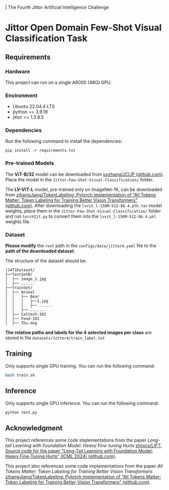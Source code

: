 | The Fourth Jittor Artificial Intelligence Challenge

# Jittor Open Domain Few-Shot Visual Classification Task
## Requirements 

### Hardware

This project can run on a single A6000 (48G) GPU.

### Environment
- Ubuntu 22.04.4 LTS
- python == 3.9.19
- jittor == 1.3.8.5

### Dependencies
Run the following command to install the dependencies:
```
pip install -r requirements.txt
```

### Pre-trained Models

The **ViT-B/32** model can be downloaded from [uyzhang/JCLIP (github.com)](https://github.com/uyzhang/JCLIP). Place the model in the `Jittor-Few-Shot-Visual-Classification/` folder.

The **LV-ViT-L** model, pre-trained only on ImageNet-1K, can be downloaded from [zihangJiang/TokenLabeling: Pytorch implementation of "All Tokens Matter: Token Labeling for Training Better Vision Transformers" (github.com)](https://github.com/zihangJiang/TokenLabeling). After downloading the `lvvit_l-150M-512-86.4.pth.tar` model weights, place them in the `Jittor-Few-Shot-Visual-Classification/` folder and run `torch2jt.py` to convert them into the `lvvit_l-150M-512-86.4.pkl` weights file.

### Dataset

**Please modify** the `root` path in the `configs/data/jittor4.yaml` file to the **path of the downloaded dataset**.

The structure of the dataset should be:

```
│J4T1Dataset/
├──TestSetB/
│  ├── image_1.jpg
│  ├── ......
├──TrainSet/
│  ├── Animal
│  │   ├── Bear
│  │   │   ├──1.jpg
│  │   │   ├── ......
│  │   ├── ......
│  ├── Caltech-101
│  ├── Food-101
│  ├── Thu-dog
```

**The relative paths and labels for the 4 selected images per class** are stored in file `datasets/Jittor4/train_label.txt`

## Training

Only supports single GPU training. You can run the following command:

```sh
bash train.sh
```

## Inference

Only supports single GPU inference. You can run the following command:

```sh
python test.py
```

## Acknowledgment

This project references some code implementations from the paper *Long-tail Learning with Foundation Model: Heavy Fine-tuning Hurts* [shijxcs/LIFT: Source code for the paper "Long-Tail Learning with Foundation Model: Heavy Fine-Tuning Hurts" (ICML 2024) (github.com)](https://github.com/shijxcs/LIFT).

This project also references some code implementations from the paper *All Tokens Matter: Token Labeling for Training Better Vision Transformers* [zihangJiang/TokenLabeling: Pytorch implementation of "All Tokens Matter: Token Labeling for Training Better Vision Transformers" (github.com)](https://github.com/zihangJiang/TokenLabeling).
